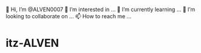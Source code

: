 👋 Hi, I’m @ALVEN0007
👀 I’m interested in ...
🌱 I’m currently learning ...
💞️ I’m looking to collaborate on ...
📫 How to reach me ...





# itz-ALVEN

